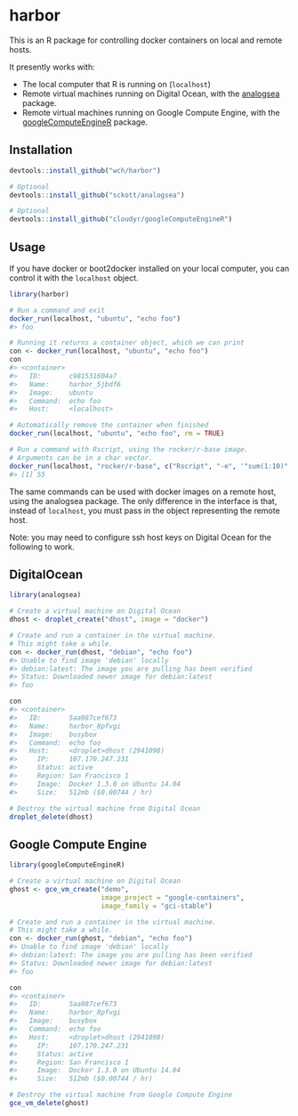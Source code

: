 harbor
======

This is an R package for controlling docker containers on local and remote hosts.


It presently works with:

* The local computer that R is running on (`localhost`)
* Remote virtual machines running on Digital Ocean, with the [analogsea](https://github.com/sckott/analogsea) package.
* Remote virtual machines running on Google Compute Engine, with the [googleComputeEngineR](https://github.com/cloudyr/googleComputeEngineR) package.

## Installation

```R
devtools::install_github("wch/harbor")

# Optional
devtools::install_github("sckott/analogsea")

# Optional
devtools::install_github("cloudyr/googleComputeEngineR")
```


## Usage

If you have docker or boot2docker installed on your local computer, you can control it with the `localhost` object.

```R
library(harbor)

# Run a command and exit
docker_run(localhost, "ubuntu", "echo foo")
#> foo

# Running it returns a container object, which we can print
con <- docker_run(localhost, "ubuntu", "echo foo")
con
#> <container>
#>   ID:       c981531604a7 
#>   Name:     harbor_5jbdf6 
#>   Image:    ubuntu 
#>   Command:  echo foo 
#>   Host:     <localhost>

# Automatically remove the container when finished
docker_run(localhost, "ubuntu", "echo foo", rm = TRUE)

# Run a command with Rscript, using the rocker/r-base image.
# Arguments can be in a char vector.
docker_run(localhost, "rocker/r-base", c("Rscript", "-e", '"sum(1:10)"'), rm = TRUE)
#> [1] 55
```

The same commands can be used with docker images on a remote host, using the analogsea package. The only difference in the interface is that, instead of `localhost`, you must pass in the object representing the remote host.

Note: you may need to configure ssh host keys on Digital Ocean for the following to work.

## DigitalOcean

```R
library(analogsea)

# Create a virtual machine on Digital Ocean
dhost <- droplet_create("dhost", image = "docker")

# Create and run a container in the virtual machine.
# This might take a while.
con <- docker_run(dhost, "debian", "echo foo")
#> Unable to find image 'debian' locally
#> debian:latest: The image you are pulling has been verified
#> Status: Downloaded newer image for debian:latest
#> foo

con
#> <container>
#>   ID:       5aa987cef673 
#>   Name:     harbor_8pfvgi 
#>   Image:    busybox 
#>   Command:  echo foo 
#>   Host:     <droplet>dhost (2941098)
#>     IP:     107.170.247.231
#>     Status: active
#>     Region: San Francisco 1
#>     Image:  Docker 1.3.0 on Ubuntu 14.04
#>     Size:   512mb ($0.00744 / hr)

# Destroy the virtual machine from Digital Ocean
droplet_delete(dhost)
```

## Google Compute Engine

```R
library(googleComputeEngineR)

# Create a virtual machine on Digital Ocean
ghost <- gce_vm_create("demo", 
                       image_project = "google-containers",
                       image_family = "gci-stable")

# Create and run a container in the virtual machine.
# This might take a while.
con <- docker_run(ghost, "debian", "echo foo")
#> Unable to find image 'debian' locally
#> debian:latest: The image you are pulling has been verified
#> Status: Downloaded newer image for debian:latest
#> foo

con
#> <container>
#>   ID:       5aa987cef673 
#>   Name:     harbor_8pfvgi 
#>   Image:    busybox 
#>   Command:  echo foo 
#>   Host:     <droplet>dhost (2941098)
#>     IP:     107.170.247.231
#>     Status: active
#>     Region: San Francisco 1
#>     Image:  Docker 1.3.0 on Ubuntu 14.04
#>     Size:   512mb ($0.00744 / hr)

# Destroy the virtual machine from Google Compute Engine
gce_vm_delete(ghost)
```
